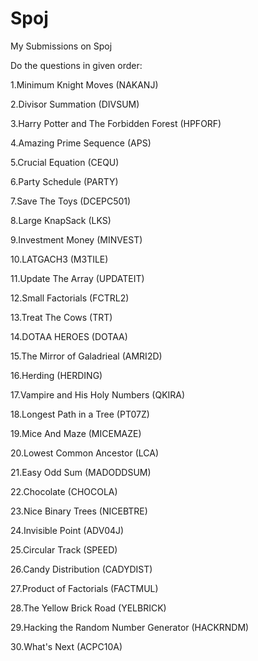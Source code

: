 # Spoj
My Submissions on Spoj

Do the questions in given order:

1.Minimum Knight Moves (NAKANJ)

2.Divisor Summation (DIVSUM)

3.Harry Potter and The Forbidden Forest (HPFORF)

4.Amazing Prime Sequence (APS)

5.Crucial Equation (CEQU)

6.Party Schedule (PARTY)

7.Save The Toys (DCEPC501)

8.Large KnapSack (LKS)

9.Investment Money (MINVEST)

10.LATGACH3 (M3TILE)

11.Update The Array (UPDATEIT)

12.Small Factorials (FCTRL2)

13.Treat The Cows (TRT)

14.DOTAA HEROES (DOTAA)

15.The Mirror of Galadrieal (AMRI2D)

16.Herding (HERDING)

17.Vampire and His Holy Numbers (QKIRA)

18.Longest Path in a Tree (PT07Z)

19.Mice And Maze (MICEMAZE)

20.Lowest Common Ancestor (LCA)

21.Easy Odd Sum (MADODDSUM)

22.Chocolate (CHOCOLA)

23.Nice Binary Trees (NICEBTRE)

24.Invisible Point (ADV04J)

25.Circular Track (SPEED)

26.Candy Distribution (CADYDIST)

27.Product of Factorials (FACTMUL)

28.The Yellow Brick Road (YELBRICK)

29.Hacking the Random Number Generator (HACKRNDM)

30.What's Next (ACPC10A)

